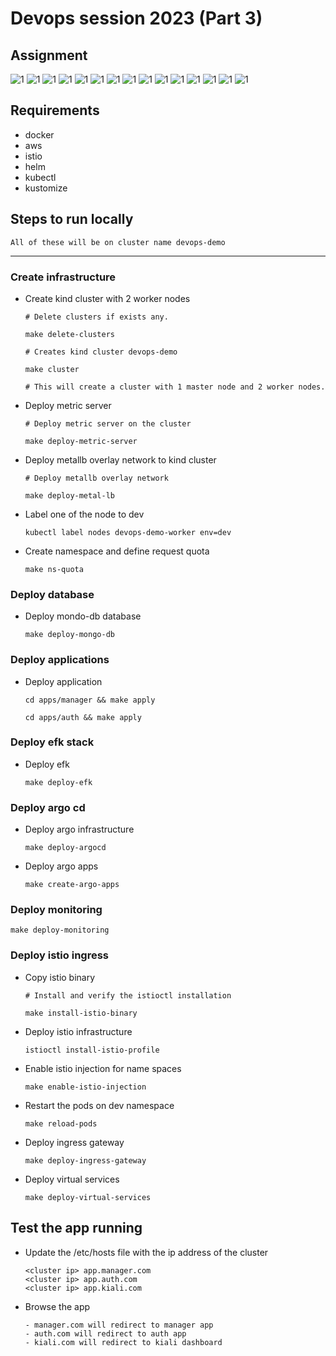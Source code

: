 # Devops session 2023 (Part 3)

## Assignment

![1](assets/apps-in-dev-ns.png)
![1](assets/argocd-app.png)
![1](assets/argocd-app1.png)
![1](assets/argocd-app2.png)
![1](assets/argocd-stack.png)
![1](assets/auth.png)
![1](assets/manager-app.png)
![1](assets/efk-stack.png)
![1](assets/github-action.png)
![1](assets/grafana-dashboard.png)
![1](assets/grafana-dashboard1.png)
![1](assets/istio-ingress.png)
![1](assets/istio-stack.png)
![1](assets/kiali-logs.png)
![1](assets/kibana-dashboard.png)

## Requirements

- docker
- aws
- istio
- helm
- kubectl
- kustomize

## Steps to run locally

`All of these will be on cluster name devops-demo`

---

### Create infrastructure

- Create kind cluster with 2 worker nodes

  ```
  # Delete clusters if exists any.

  make delete-clusters

  # Creates kind cluster devops-demo

  make cluster

  # This will create a cluster with 1 master node and 2 worker nodes.
  ```

- Deploy metric server

  ```
  # Deploy metric server on the cluster

  make deploy-metric-server
  ```

- Deploy metallb overlay network to kind cluster

  ```
  # Deploy metallb overlay network

  make deploy-metal-lb
  ```

- Label one of the node to dev
  ```
  kubectl label nodes devops-demo-worker env=dev
  ```
- Create namespace and define request quota
  ```
  make ns-quota
  ```

### Deploy database

- Deploy mondo-db database
  ```
  make deploy-mongo-db
  ```

### Deploy applications

- Deploy application

  ```
  cd apps/manager && make apply

  cd apps/auth && make apply
  ```

### Deploy efk stack

- Deploy efk
  ```
  make deploy-efk
  ```

### Deploy argo cd

- Deploy argo infrastructure

  ```
  make deploy-argocd
  ```

- Deploy argo apps
  ```
  make create-argo-apps
  ```

### Deploy monitoring

```
make deploy-monitoring
```

### Deploy istio ingress

- Copy istio binary

  ```
  # Install and verify the istioctl installation

  make install-istio-binary
  ```

- Deploy istio infrastructure

  ```
  istioctl install-istio-profile
  ```

- Enable istio injection for name spaces

  ```
  make enable-istio-injection
  ```

- Restart the pods on dev namespace
  ```
  make reload-pods
  ```
- Deploy ingress gateway
  ```
  make deploy-ingress-gateway
  ```
- Deploy virtual services
  ```
  make deploy-virtual-services
  ```

## Test the app running

- Update the /etc/hosts file with the ip address of the cluster

  ```
  <cluster ip> app.manager.com
  <cluster ip> app.auth.com
  <cluster ip> app.kiali.com

  ```

- Browse the app

  ```
  - manager.com will redirect to manager app
  - auth.com will redirect to auth app
  - kiali.com will redirect to kiali dashboard
  ```
